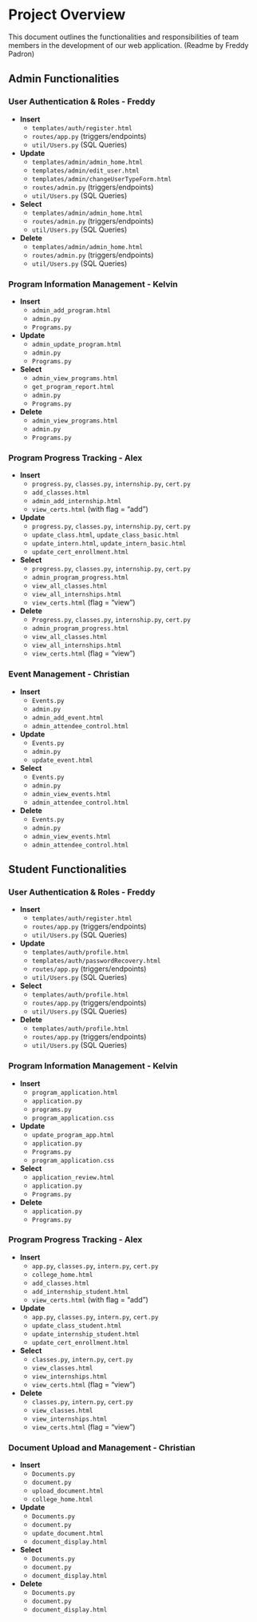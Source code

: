 ﻿# Project Overview

This document outlines the functionalities and responsibilities of team members in the development of our web application. (Readme by Freddy Padron)

## Admin Functionalities

### User Authentication & Roles - Freddy
- **Insert**
  - `templates/auth/register.html`
  - `routes/app.py` (triggers/endpoints)
  - `util/Users.py` (SQL Queries)
- **Update**
  - `templates/admin/admin_home.html`
  - `templates/admin/edit_user.html`
  - `templates/admin/changeUserTypeForm.html`
  - `routes/admin.py` (triggers/endpoints)
  - `util/Users.py` (SQL Queries)
- **Select**
  - `templates/admin/admin_home.html`
  - `routes/admin.py` (triggers/endpoints)
  - `util/Users.py` (SQL Queries)
- **Delete**
  - `templates/admin/admin_home.html`
  - `routes/admin.py` (triggers/endpoints)
  - `util/Users.py` (SQL Queries)

### Program Information Management - Kelvin
- **Insert**
  - `admin_add_program.html`
  - `admin.py`
  - `Programs.py`
- **Update**
  - `admin_update_program.html`
  - `admin.py`
  - `Programs.py`
- **Select**
  - `admin_view_programs.html`
  - `get_program_report.html`
  - `admin.py`
  - `Programs.py`
- **Delete**
  - `admin_view_programs.html`
  - `admin.py`
  - `Programs.py`

### Program Progress Tracking - Alex
- **Insert**
  - `progress.py`, `classes.py`, `internship.py`, `cert.py`
  - `add_classes.html`
  - `admin_add_internship.html`
  - `view_certs.html` (with flag = “add”)
- **Update**
  - `progress.py`, `classes.py`, `internship.py`, `cert.py`
  - `update_class.html`, `update_class_basic.html`
  - `update_intern.html`, `update_intern_basic.html`
  - `update_cert_enrollment.html`
- **Select**
  - `progress.py`, `classes.py`, `internship.py`, `cert.py`
  - `admin_program_progress.html`
  - `view_all_classes.html`
  - `view_all_internships.html`
  - `view_certs.html` (flag = “view”)
- **Delete**
  - `Progress.py`, `classes.py`, `internship.py`, `cert.py`
  - `admin_program_progress.html`
  - `view_all_classes.html`
  - `view_all_internships.html`
  - `view_certs.html` (flag = “view”)

### Event Management - Christian
- **Insert**
  - `Events.py`
  - `admin.py`
  - `admin_add_event.html`
  - `admin_attendee_control.html`
- **Update**
  - `Events.py`
  - `admin.py`
  - `update_event.html`
- **Select**
  - `Events.py`
  - `admin.py`
  - `admin_view_events.html`
  - `admin_attendee_control.html`
- **Delete**
  - `Events.py`
  - `admin.py`
  - `admin_view_events.html`
  - `admin_attendee_control.html`

## Student Functionalities

### User Authentication & Roles - Freddy
- **Insert**
  - `templates/auth/register.html`
  - `routes/app.py` (triggers/endpoints)
  - `util/Users.py` (SQL Queries)
- **Update**
  - `templates/auth/profile.html`
  - `templates/auth/passwordRecovery.html`
  - `routes/app.py` (triggers/endpoints)
  - `util/Users.py` (SQL Queries)
- **Select**
  - `templates/auth/profile.html`
  - `routes/app.py` (triggers/endpoints)
  - `util/Users.py` (SQL Queries)
- **Delete**
  - `templates/auth/profile.html`
  - `routes/app.py` (triggers/endpoints)
  - `util/Users.py` (SQL Queries)

### Program Information Management - Kelvin
- **Insert**
  - `program_application.html`
  - `application.py`
  - `programs.py`
  - `program_application.css`
- **Update**
  - `update_program_app.html`
  - `application.py`
  - `Programs.py`
  - `program_application.css`
- **Select**
  - `application_review.html`
  - `application.py`
  - `Programs.py`
- **Delete**
  - `application.py`
  - `Programs.py`

### Program Progress Tracking - Alex
- **Insert**
  - `app.py`, `classes.py`, `intern.py`, `cert.py`
  - `college_home.html`
  - `add_classes.html`
  - `add_internship_student.html`
  - `view_certs.html` (with flag = “add”)
- **Update**
  - `app.py`, `classes.py`, `intern.py`, `cert.py`
  - `update_class_student.html`
  - `update_internship_student.html`
  - `update_cert_enrollment.html`
- **Select**
  - `classes.py`, `intern.py`, `cert.py`
  - `view_classes.html`
  - `view_internships.html`
  - `view_certs.html` (flag = “view”)
- **Delete**
  - `classes.py`, `intern.py`, `cert.py`
  - `view_classes.html`
  - `view_internships.html`
  - `view_certs.html` (flag = “view”)

### Document Upload and Management - Christian
- **Insert**
  - `Documents.py`
  - `document.py`
  - `upload_document.html`
  - `college_home.html`
- **Update**
  - `Documents.py`
  - `document.py`
  - `update_document.html`
  - `document_display.html`
- **Select**
  - `Documents.py`
  - `document.py`
  - `document_display.html`
- **Delete**
  - `Documents.py`
  - `document.py`
  - `document_display.html`
